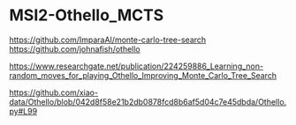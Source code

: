 # MSI2-Othello_MCTS

https://github.com/ImparaAI/monte-carlo-tree-search
https://github.com/johnafish/othello

https://www.researchgate.net/publication/224259886_Learning_non-random_moves_for_playing_Othello_Improving_Monte_Carlo_Tree_Search

https://github.com/xiao-data/Othello/blob/042d8f58e21b2db0878fcd8b6af5d04c7e45dbda/Othello.py#L99
